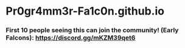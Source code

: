 # Pr0gr4mm3r-Fa1c0n.github.io

### First 10 people seeing this can join the community! (Early Falcons): https://discord.gg/mKZM39qet6
